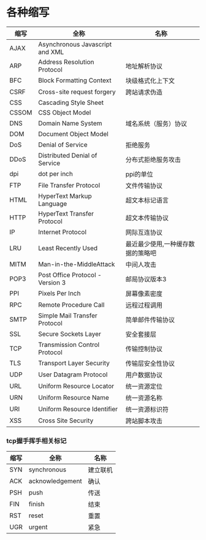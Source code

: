 # 各种缩写

|缩写|全称|名称|
|---|---|---|
| AJAX | Asynchronous Javascript and XML | |
| ARP | Address Resolution Protocol | 地址解析协议 |
| BFC | Block Formatting Context | 块级格式化上下文 |
| CSRF | Cross-site request forgery | 跨站请求伪造 |
| CSS | Cascading Style Sheet |
| CSSOM | CSS Object Model |
| DNS | Domain Name System | 域名系统（服务）协议 |
| DOM | Document Object Model |
| DoS | Denial of Service | 拒绝服务 |
| DDoS | Distributed Denial of Service | 分布式拒绝服务攻击 |
| dpi | dot per inch | ppi的单位 |
| FTP | File Transfer Protocol | 文件传输协议 |
| HTML | HyperText Markup Language | 超文本标记语言 |
| HTTP | HyperText Transfer Protocol | 超文本传输协议 |
| IP | Internet Protocol | 网际互连协议 |
| LRU | Least Recently Used | 最近最少使用,一种缓存数据的策略吧 |
| MITM | Man-in-the-MiddleAttack | 中间人攻击 |
| POP3 | Post Office Protocol - Version 3 | 邮局协议版本3 |
| PPI | Pixels Per Inch | 屏幕像素密度 |
| RPC | Remote Procedure Call | 远程过程调用 |
| SMTP | Simple Mail Transfer Protocol | 简单邮件传输协议 |
| SSL | Secure Sockets Layer | 安全套接层 |
| TCP | Transmission Control Protocol | 传输控制协议 |
| TLS | Transport Layer Security | 传输层安全性协议 |
| UDP | User Datagram Protocol | 用户数据协议 |
| URL | Uniform Resource Locator | 统一资源定位 |
| URN | Uniform Resource Name | 统一资源名称 |
| URI | Uniform Resource Identifier | 统一资源标识符 |
| XSS | Cross Site Security | 跨站脚本攻击 |

### tcp握手挥手相关标记
|缩写|全称|名称|
|---|---|---|
| SYN | synchronous | 建立联机 |
| ACK | acknowledgement | 确认 |
| PSH | push | 传送 |
| FIN | finish | 结束 |
| RST | reset | 重置 |
| UGR | urgent | 紧急 |
